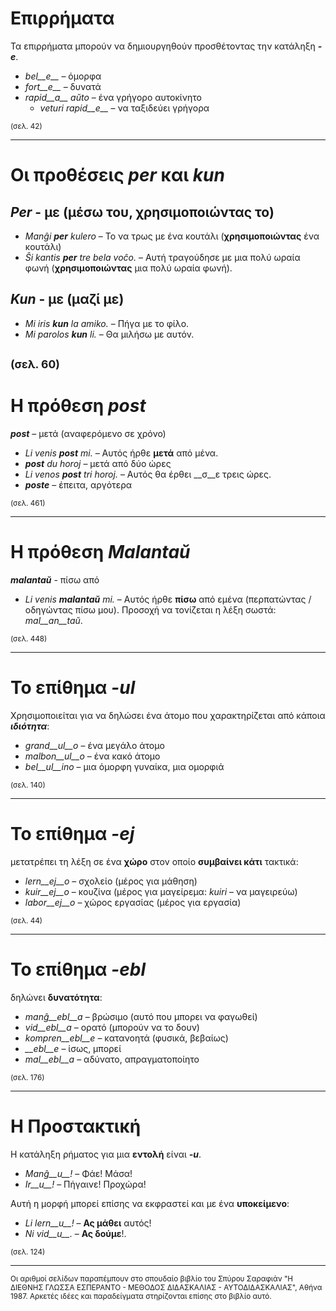 # __Επιρρήματα__ 

Τα επιρρήματα μπορούν να δημιουργηθούν προσθέτοντας την κατάληξη *__-e__*.

- *bel__e__*   – όμορφα
- *fort__e__*  – δυνατά
- *rapid__a__ aŭto*   – ένα γρήγορο αυτοκίνητο
	- *veturi rapid__e__*   – να ταξιδεύει γρήγορα

<sub>(σελ. 42)</sub>

---

# Οι προθέσεις *__per__* και *__kun__* 

## *__Per__* - με (μέσω του, χρησιμοποιώντας το)

- *Manĝi __per__ kulero* – Το να τρως με ένα κουτάλι (__χρησιμοποιώντας__ ένα κουτάλι)
- *Ŝi kantis __per__ tre bela voĉo.* – Αυτή τραγούδησε με μια πολύ ωραία φωνή (__χρησιμοποιώντας__ μια πολύ ωραία φωνή).
 
## *__Kun__* - με (μαζί με)        

- *Mi iris __kun__ la amiko.*    – Πήγα με το φίλο.
- *Mi parolos __kun__ li.*       – Θα μιλήσω με αυτόν.

<sub>(σελ. 60)</sub>
---

# Η πρόθεση *__post__* 

*__post__* – μετά (αναφερόμενο σε χρόνο)

- *Li venis __post__ mi.*   – Αυτός ήρθε __μετά__ από μένα.
- *__post__ du horoj* – μετά από δύο ώρες
- *Li venos __post__ tri horoj.* – Αυτός θα έρθει __σ__ε τρεις ώρες.
- *__poste__* – έπειτα, αργότερα

<sub>(σελ. 461)</sub>

---
# Η πρόθεση *__Malantaŭ__* 

*__malantaŭ__* - πίσω από

- *Li venis __malantaŭ__ mi.* – Αυτός ήρθε __πίσω__ από εμένα (περπατώντας / οδηγώντας πίσω μου).
Προσοχή να τονίζεται η λέξη σωστά: *mal__an__taŭ*. 

<sub>(σελ. 448)</sub>

--- 
# Το επίθημα *__-ul__* 

Χρησιμοποιείται για να δηλώσει ένα άτομο που χαρακτηρίζεται από κάποια *__ιδιότητα__*:

- *grand__ul__o*  – ένα μεγάλο άτομο
- *malbon__ul__o* – ένα κακό άτομο
- *bel__ul__ino*  – μια όμορφη γυναίκα, μια ομορφιά

<sub>(σελ. 140)</sub>

---
# Το επίθημα *__-ej__* 

μετατρέπει τη λέξη σε ένα __χώρο__ στον οποίο __συμβαίνει κάτι__ τακτικά:

- *lern__ej__o*  – σχολείο (μέρος για μάθηση)
- *kuir__ej__o*  – κουζίνα (μέρος για μαγείρεμα: *kuiri* – να μαγειρεύω)
- *labor__ej__o* – χώρος εργασίας (μέρος για εργασία)

<sub>(σελ. 44)</sub>

---

# Το επίθημα *__-ebl__* 

δηλώνει __δυνατότητα__:

- *manĝ__ebl__a* – βρώσιμο (αυτό που μπορει να φαγωθεί)
- *vid__ebl__a* – ορατό (μπορούν να το δουν)
- *kompren__ebl__e* – κατανοητά (φυσικά, βεβαίως)
- *__ebl__e* – ίσως, μπορεί
- *mal__ebl__a* – αδύνατο, απραγματοποίητο

<sub>(σελ. 176)</sub>

---

# __Η Προστακτική__ 

Η κατάληξη ρήματος για μια __εντολή__ είναι *__-u__*.

- *Manĝ__u__!*   – Φάε! Μάσα!
- *Ir__u__!*   – Πήγαινε! Προχώρα!

Αυτή η μορφή μπορεί επίσης να εκφραστεί και με ένα __υποκείμενο__:

- *Li lern__u__!* – __Ας μάθει__ αυτός!
- *Ni vid__u__.*  – __Ας δούμε__!.

<sub>(σελ. 124)</sub>

--- 

<sub>Οι αριθμοί σελίδων παραπέμπουν στο σπουδαίο βιβλίο του Σπύρου Σαραφιάν "Η ΔΙΕΘΝΗΣ ΓΛΩΣΣΑ ΕΣΠΕΡΑΝΤΟ - ΜΕΘΟΔΟΣ ΔΙΔΑΣΚΑΛΙΑΣ - ΑΥΤΟΔΙΔΑΣΚΑΛΙΑΣ", Αθήνα 1987. Αρκετές ιδέες και παραδείγματα στηρίζονται επίσης στο βιβλίο αυτό.</sub>
